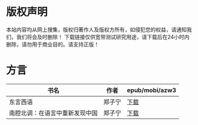 # 版权声明

本站内容均从网上搜集，版权归著作人及版权方所有，如侵犯您的权益，请通知我们，我们将会及时删除！ 下载链接仅供宽带测试研究用途，请下载后在24小时内删除，请勿用于商业目的。请支持正版！

# 方言

| 书名 | 作者 | epub/mobi/azw3 |
| --- | --- | --- |
| 东言西语 | 郑子宁 | [下载](https://url89.ctfile.com/f/31084289-1356992410-59eaec?p=8866) |
| 南腔北调：在语言中重新发现中国 | 郑子宁 | [下载](https://url89.ctfile.com/f/31084289-1357045024-9c30f9?p=8866) |
